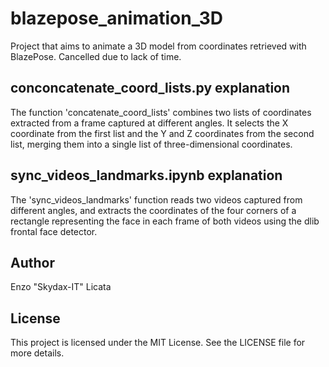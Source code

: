 # blazepose_animation_3D
Project that aims to animate a 3D model from coordinates retrieved with BlazePose. Cancelled due to lack of time.

## conconcatenate_coord_lists.py explanation
The function 'concatenate_coord_lists' combines two lists of coordinates extracted from a frame captured at different angles. It selects the X coordinate from the first list and the Y and Z coordinates from the second list, merging them into a single list of three-dimensional coordinates.

## sync_videos_landmarks.ipynb explanation
The 'sync_videos_landmarks' function reads two videos captured from different angles, and extracts the coordinates of the four corners of a rectangle representing the face in each frame of both videos using the dlib frontal face detector.

## Author 
Enzo "Skydax-IT" Licata

## License
This project is licensed under the MIT License. See the LICENSE file for more details.
